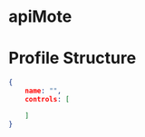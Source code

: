 apiMote
=======

Profile Structure
=================
```json
{
    name: "",
    controls: [

    ]
}
```